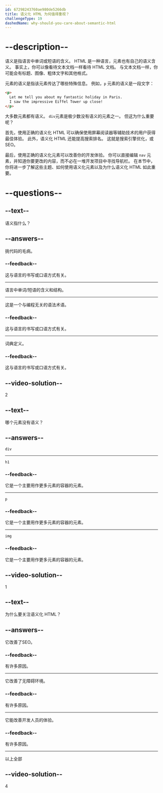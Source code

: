 ```yaml
---
id: 67298243760ae980de5266db
title: 语义化 HTML 为何值得重视？
challengeType: 19
dashedName: why-should-you-care-about-semantic-html
---
```


# --description--

语义是指语言中单词或短语的含义。 HTML 是一种语言，元素也有自己的语义含义。 事实上，你可以像看待文本文档一样看待 HTML 文档。 与文本文档一样，你可能会有标题、图像、粗体文字和其他格式。

元素的语义是指该元素传达了哪些特殊信息。 例如，`p` 元素的语义是一段文字：

```html
<p>
  Let me tell you about my fantastic holiday in Paris.
  I saw the impressive Eiffel Tower up close!
</p>
```

大多数元素都有语义。 `div`元素是极少数没有语义的元素之一。 但这为什么重要呢？

首先，使用正确的语义化 HTML 可以确保使用屏幕阅读器等辅助技术的用户获得最佳体验。 此外，语义化 HTML 还能提高搜索排名。 这就是搜索引擎优化，或 SEO。

最后，使用正确的语义化元素可以改善你的开发体验。 你可以直接编辑 `nav` 元素，并知道你要更改的内容，而不必在一堆开发项目中寻找导航栏。 在本节中，你将进一步了解这些主题、如何使用语义化元素以及为什么语义化 HTML 如此重要。

# --questions--

## --text--

语义指什么？

## --answers--

挑代码的毛病。

### --feedback--

这与语言的书写或口语方式有关。

---

语言中单词/短语的含义和结构。

---

这是一个与编程无关的语法术语。

### --feedback--

这与语言的书写或口语方式有关。

---

词典定义。

### --feedback--

这与语言的书写或口语方式有关。

## --video-solution--

2

## --text--

哪个元素没有语义？

## --answers--

`div`

---

`h1`

### --feedback--

它是一个主要用作更多元素的容器的元素。

---

`p`

### --feedback--

它是一个主要用作更多元素的容器的元素。

---

`img`

### --feedback--

它是一个主要用作更多元素的容器的元素。

## --video-solution--

1

## --text--

为什么要关注语义化 HTML？

## --answers--

它改善了SEO。

### --feedback--

有许多原因。

---

它改善了无障碍环境。

### --feedback--

有许多原因。

---

它能改善开发人员的体验。

### --feedback--

有许多原因。

---

以上全部

## --video-solution--

4
